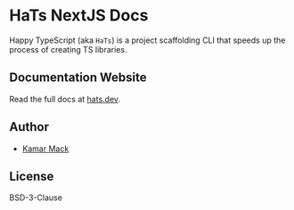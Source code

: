 # HaTs NextJS Docs

Happy TypeScript (aka `HaTs`) is a project scaffolding CLI that speeds up
the process of creating TS libraries.

## Documentation Website

Read the full docs at [hats.dev](https://hats.dev).

## Author

- [Kamar Mack](https://github.com/kamarmack)

## License

BSD-3-Clause
